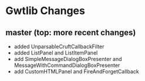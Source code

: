 Gwtlib Changes
================

master (top: more recent changes)
----------------------------------
- added UnparsableCruftCallbackFilter
- added ListPanel and ListItemPanel
- add SimpleMessageDialogBoxPresenter and MessageWithCommandDialogBoxPresenter
- add CustomHTMLPanel and FireAndForgetCallback
